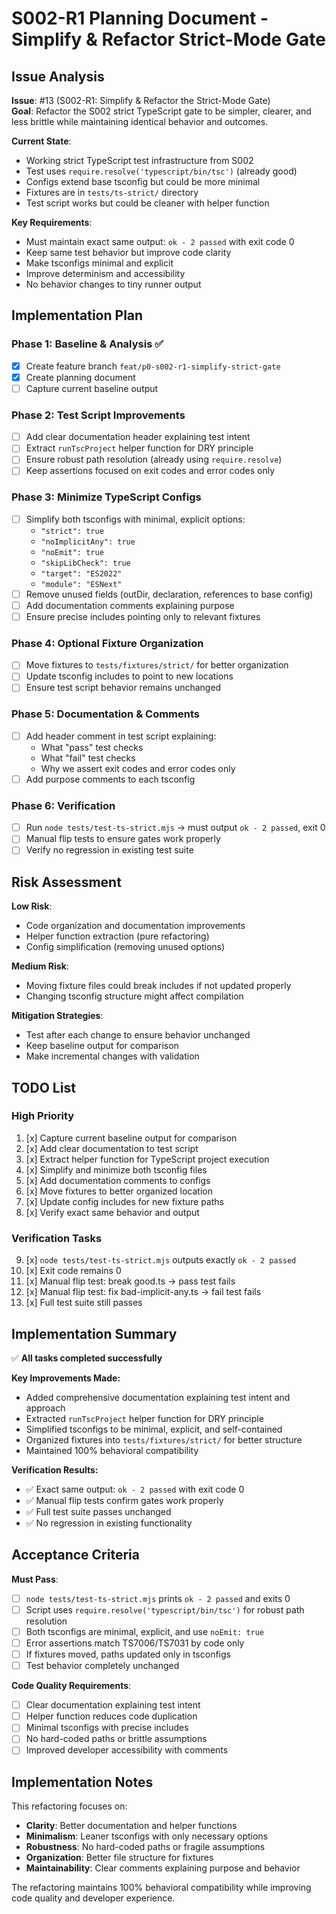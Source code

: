 # S002-R1 Planning Document - Simplify & Refactor Strict-Mode Gate

## Issue Analysis

**Issue**: #13 (S002-R1: Simplify & Refactor the Strict-Mode Gate)  
**Goal**: Refactor the S002 strict TypeScript gate to be simpler, clearer, and less brittle while maintaining identical behavior and outcomes.

**Current State**:
- Working strict TypeScript test infrastructure from S002
- Test uses `require.resolve('typescript/bin/tsc')` (already good)
- Configs extend base tsconfig but could be more minimal
- Fixtures are in `tests/ts-strict/` directory
- Test script works but could be cleaner with helper function

**Key Requirements**:
- Must maintain exact same output: `ok - 2 passed` with exit code 0
- Keep same test behavior but improve code clarity
- Make tsconfigs minimal and explicit
- Improve determinism and accessibility
- No behavior changes to tiny runner output

## Implementation Plan

### Phase 1: Baseline & Analysis ✅
- [x] Create feature branch `feat/p0-s002-r1-simplify-strict-gate`
- [x] Create planning document
- [ ] Capture current baseline output

### Phase 2: Test Script Improvements
- [ ] Add clear documentation header explaining test intent
- [ ] Extract `runTscProject` helper function for DRY principle
- [ ] Ensure robust path resolution (already using `require.resolve`)
- [ ] Keep assertions focused on exit codes and error codes only

### Phase 3: Minimize TypeScript Configs
- [ ] Simplify both tsconfigs with minimal, explicit options:
  - `"strict": true`
  - `"noImplicitAny": true` 
  - `"noEmit": true`
  - `"skipLibCheck": true`
  - `"target": "ES2022"`
  - `"module": "ESNext"`
- [ ] Remove unused fields (outDir, declaration, references to base config)
- [ ] Add documentation comments explaining purpose
- [ ] Ensure precise includes pointing only to relevant fixtures

### Phase 4: Optional Fixture Organization
- [ ] Move fixtures to `tests/fixtures/strict/` for better organization
- [ ] Update tsconfig includes to point to new locations
- [ ] Ensure test script behavior remains unchanged

### Phase 5: Documentation & Comments
- [ ] Add header comment in test script explaining:
  - What "pass" test checks
  - What "fail" test checks  
  - Why we assert exit codes and error codes only
- [ ] Add purpose comments to each tsconfig

### Phase 6: Verification
- [ ] Run `node tests/test-ts-strict.mjs` → must output `ok - 2 passed`, exit 0
- [ ] Manual flip tests to ensure gates work properly
- [ ] Verify no regression in existing test suite

## Risk Assessment

**Low Risk**:
- Code organization and documentation improvements
- Helper function extraction (pure refactoring)
- Config simplification (removing unused options)

**Medium Risk**:
- Moving fixture files could break includes if not updated properly
- Changing tsconfig structure might affect compilation

**Mitigation Strategies**:
- Test after each change to ensure behavior unchanged
- Keep baseline output for comparison
- Make incremental changes with validation

## TODO List

### High Priority
1. [x] Capture current baseline output for comparison
2. [x] Add clear documentation to test script
3. [x] Extract helper function for TypeScript project execution
4. [x] Simplify and minimize both tsconfig files
5. [x] Add documentation comments to configs
6. [x] Move fixtures to better organized location
7. [x] Update config includes for new fixture paths
8. [x] Verify exact same behavior and output

### Verification Tasks
9. [x] `node tests/test-ts-strict.mjs` outputs exactly `ok - 2 passed`
10. [x] Exit code remains 0
11. [x] Manual flip test: break good.ts → pass test fails
12. [x] Manual flip test: fix bad-implicit-any.ts → fail test fails
13. [x] Full test suite still passes

## Implementation Summary

✅ **All tasks completed successfully**

**Key Improvements Made:**
- Added comprehensive documentation explaining test intent and approach
- Extracted `runTscProject` helper function for DRY principle  
- Simplified tsconfigs to be minimal, explicit, and self-contained
- Organized fixtures into `tests/fixtures/strict/` for better structure
- Maintained 100% behavioral compatibility

**Verification Results:**
- ✅ Exact same output: `ok - 2 passed` with exit code 0
- ✅ Manual flip tests confirm gates work properly
- ✅ Full test suite passes unchanged
- ✅ No regression in existing functionality

## Acceptance Criteria

**Must Pass**:
- [ ] `node tests/test-ts-strict.mjs` prints `ok - 2 passed` and exits 0
- [ ] Script uses `require.resolve('typescript/bin/tsc')` for robust path resolution
- [ ] Both tsconfigs are minimal, explicit, and use `noEmit: true`
- [ ] Error assertions match TS7006/TS7031 by code only
- [ ] If fixtures moved, paths updated only in tsconfigs
- [ ] Test behavior completely unchanged

**Code Quality Requirements**:
- [ ] Clear documentation explaining test intent
- [ ] Helper function reduces code duplication
- [ ] Minimal tsconfigs with precise includes
- [ ] No hard-coded paths or brittle assumptions
- [ ] Improved developer accessibility with comments

## Implementation Notes

This refactoring focuses on:
- **Clarity**: Better documentation and helper functions
- **Minimalism**: Leaner tsconfigs with only necessary options
- **Robustness**: No hard-coded paths or fragile assumptions
- **Organization**: Better file structure for fixtures
- **Maintainability**: Clear comments explaining purpose and behavior

The refactoring maintains 100% behavioral compatibility while improving code quality and developer experience.
